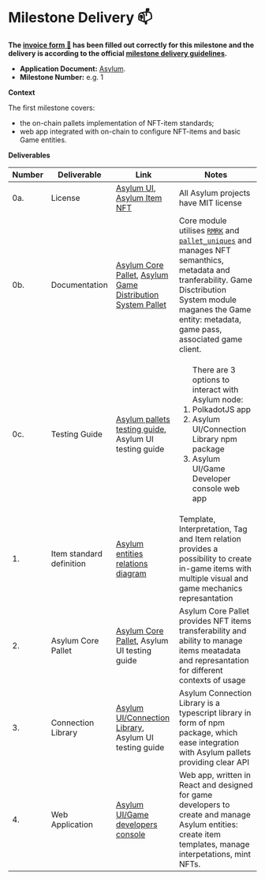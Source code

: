 # Milestone Delivery :mailbox:

**The [invoice form :pencil:](https://docs.google.com/forms/d/e/1FAIpQLSfmNYaoCgrxyhzgoKQ0ynQvnNRoTmgApz9NrMp-hd8mhIiO0A/viewform) has been filled out correctly for this milestone and the delivery is according to the official [milestone delivery guidelines](https://github.com/w3f/Grants-Program/blob/master/docs/milestone-deliverables-guidelines.md).**  

* **Application Document:** [Asylum](https://github.com/w3f/Grants-Program/tree/master/applications/asylum.md).
* **Milestone Number:** e.g. 1

**Context**

The first milestone covers:
 - the on-chain pallets implementation of NFT-item standards;
 - web app integrated with on-chain to configure NFT-items and basic Game entities.

**Deliverables**

| Number | Deliverable | Link | Notes |
| ------------- | ------------- | ------------- |------------- |
| 0a. | License | [Asylum UI](https://gitlab.com/asylum-space/asylum-ui/-/blob/main/LICENSE), [Asylum Item NFT](https://gitlab.com/asylum-space/asylum-item-nft/-/blob/main/LICENSE) | All Asylum projects have MIT license| 
| 0b.  | Documentation |[Asylum Core Pallet](https://gitlab.com/asylum-space/asylum-item-nft/-/blob/main/pallets/asylum-core/README.md), [Asylum Game Distribution System Pallet](https://gitlab.com/asylum-space/asylum-item-nft/-/blob/main/pallets/asylum-game-distribution/README.md)| Core module utilises [`RMRK`](https://rmrk-team.github.io/rmrk-substrate/#/pallets/rmrk-core) and [`pallet_uniques`](https://docs.rs/pallet-assets/latest/pallet_uniques/) and manages NFT semanthics, metadata and tranferability. Game Disctribution System module maganes the Game entity: metadata, game pass, associated game client.| 
| 0c.  | Testing Guide |[Asylum pallets testing guide](https://gitlab.com/asylum-space/asylum-item-nft/-/blob/main/docs/testing-guide.md), Asylum UI testing guide|<ol>There are 3 options to interact with Asylum node: <li>PolkadotJS app </li> <li>Asylum UI/Connection Library npm package</li> <li>Asylum UI/Game Developer console web app</li></ol> | 
|1.| Item standard definition | [Asylum entities relations diagram](https://gitlab.com/asylum-space/asylum-item-nft/-/blob/main/docs/img/asylum-flow-diagram.png) | Template, Interpretation, Tag and Item relation provides a possibility to create in-game items with multiple visual and game mechanics represantation |
|2.| Asylum Core Pallet | [Asylum Core Pallet](https://gitlab.com/asylum-space/asylum-item-nft/-/blob/main/pallets/asylum-core), Asylum UI testing guide | Asylum Core Pallet provides NFT items transferability and ability to manage items meatadata and represantation for different contexts of usage |
|3.| Connection Library | [Asylum UI/Connection Library](https://gitlab.com/asylum-space/asylum-ui/-/tree/main/packages/connection-library), Asylum UI testing guide | Asylum Connection Library is a typescript library in form of npm package, which ease integration with Asylum pallets providing clear API|
|4.| Web Application | [Asylum UI/Game developers console](https://gitlab.com/asylum-space/asylum-ui/-/tree/main/packages/game-developers-console) | Web app, written in React and designed for game developers to create and manage Asylum entities: create item templates, manage interpetations, mint NFTs.|
